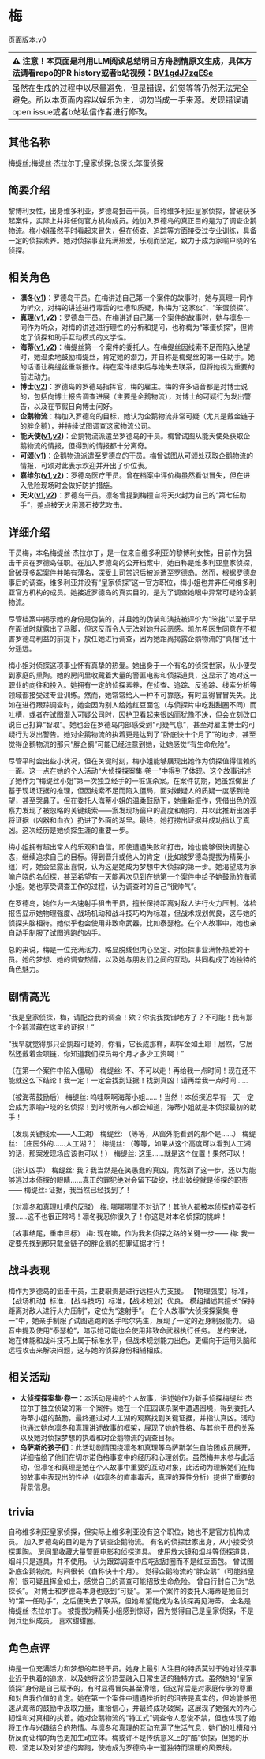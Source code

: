 # 梅
页面版本:v0
 

| :warning: 注意！本页面是利用LLM阅读总结明日方舟剧情原文生成，具体方法请看repo的PR history或者b站视频：[BV1gdJ7zqESe](https://www.bilibili.com/video/BV1gdJ7zqESe/)         |
|:----------------------------|
| 虽然在生成的过程中以尽量避免，但是错误，幻觉等等仍然无法完全避免。所以本页面内容以娱乐为主，切勿当成一手来源。发现错误请open issue或者b站私信作者进行修改。|



## 其他名称
梅缇丝;梅缇丝·杰拉尔丁;皇家侦探;总探长;笨蛋侦探
## 简要介绍
黎博利女性，出身维多利亚，罗德岛狙击干员。自称维多利亚皇家侦探，曾破获多起案件，实际上并非任何官方机构成员。她加入罗德岛的真正目的是为了调查企鹅物流。梅小姐虽然平时看起来冒失，但在侦查、追踪等方面接受过专业训练，具备一定的侦探素养。她对侦探事业充满热爱，乐观而坚定，致力于成为家喻户晓的名侦探。
## 相关角色
-   **凛冬([v1](char_115_headbr.md))**：罗德岛干员。在梅讲述自己第一个案件的故事时，她与真理一同作为听众，对梅的讲述进行毒舌的吐槽和质疑，称梅为“这家伙”、“笨蛋侦探”。
-   **真理([v1](char_195_glassb.md),[v2](../char_v3/char_195_glassb.md))**：罗德岛干员。在梅讲述自己第一个案件的故事时，她与凛冬一同作为听众，对梅的讲述进行理性的分析和提问，也称梅为“笨蛋侦探”，但肯定了侦探和助手互动模式的文学性。
-   **海蒂([v1](char_4045_heidi.md),[v2](../char_v3/char_4045_heidi.md))**：梅缇丝第一个案件的委托人。在梅缇丝因线索不足而陷入绝望时，她温柔地鼓励梅缇丝，肯定她的潜力，并自称是梅缇丝的第一任助手。她的话语让梅缇丝重新振作。梅在案件结束后与她失去联系，但将她视为重要的前进动力。
-   **博士([v2](../char_v3/extended_char_bo_shi.md))**：罗德岛的罗德岛指挥官，梅的雇主。梅的许多语音都是对博士说的，包括向博士报告调查进展（主要是企鹅物流），对博士的可疑行为发出警告，以及在节假日向博士问好。
-   **企鹅物流**：梅加入罗德岛的目标，她认为企鹅物流非常可疑（尤其是戴金链子的胖企鹅），并持续试图调查这家物流公司。
-   **能天使([v1](char_103_angel.md),[v2](../char_v3/char_103_angel.md))**：企鹅物流派遣至罗德岛的干员。梅曾试图从能天使处获取企鹅物流的情报，但得到的情报都十分离奇。
-   **可颂([v1](char_201_moeshd.md))**：企鹅物流派遣至罗德岛的干员。梅曾试图从可颂处获取企鹅物流的情报，可颂对此表示欢迎并开出了价位表。
-   **嘉维尔([v1](char_187_ccheal.md),[v2](../char_v3/char_187_ccheal.md))**：罗德岛医疗干员。曾在档案中评价梅虽然看似冒失，但在进入危险现场时会做好防护措施。
-   **天火([v1](char_166_skfire.md),[v2](../char_v3/char_166_skfire.md))**：罗德岛干员。凛冬曾提到梅擅自将天火封为自己的“第七任助手”，差点被天火用源石技艺攻击。
## 详细介绍
干员梅，本名梅缇丝·杰拉尔丁，是一位来自维多利亚的黎博利女性，目前作为狙击干员在罗德岛任职。在加入罗德岛的公开档案中，她自称是维多利亚皇家侦探，曾破获多起案件并略有薄名，深受上司赏识后被派遣至罗德岛。然而，根据罗德岛事后的调查，维多利亚并没有“皇家侦探”这一官方职位，梅小姐也并非任何维多利亚官方机构的成员。她接近罗德岛的真实目的，是为了调查她眼中异常可疑的企鹅物流。

尽管档案中揭示她的身份是伪装的，并且她的伪装和演技被评价为“笨拙”以至于早在面试时就露出了马脚，但这反而令人无法对她升起恶感。凯尔希医生同意在不损害罗德岛利益的前提下，放任她进行调查，因为她距离揭露企鹅物流的“真相”还十分遥远。

梅小姐对侦探这项事业怀有真挚的热爱。她出身于一个有名的侦探世家，从小便受到家庭的熏陶。她的房间里收藏着大量的警匪电影和侦探道具，这显示了她对这一职业的向往和投入。她拥有一定的侦探素养，在侦查、追踪、反追踪、线索分析等领域都接受过专业训练。然而，她常常给人一种不可靠感，有时显得冒冒失失。比如在进行跟踪调查时，她会因为别人给她红豆面包（与侦探片中吃甜甜圈不同）而吐槽，或者在试图潜入可疑公司时，因护卫看起来很凶而犹豫不决，但会立刻改口说自己打算“智取”。她也会在罗德岛内部感受到“可疑气息”，甚至对雇主博士的可疑行为发出警告。她对企鹅物流的执着更是达到了“卧底快十个月了”的地步，甚至觉得企鹅物流的那只“胖企鹅”可能已经注意到她，让她感觉“有生命危险”。

尽管平时会出些小状况，但在关键时刻，梅小姐能够展现出她作为侦探值得信赖的一面。这一点在她的个人活动“大侦探探案集·卷一”中得到了体现。这个故事讲述了她作为“梅缇丝小姐”第一次独立经手的一桩谋杀案。在案件初期，她虽然做出了基于现场证据的推理，但因线索不足而陷入僵局，面对嫌疑人的质疑一度感到绝望，甚至哭鼻子。但在委托人海蒂小姐的温柔鼓励下，她重新振作，凭借出色的观察力发现了被忽略的关键线索——案发现场窗户的高度和朝向，并以此推断出凶手将证据（凶器和血衣）扔进了外面的湖里。最终，她打捞出证据并成功指认了真凶。这次经历是她侦探生涯的重要一步。

梅小姐拥有超出常人的乐观和自信。即使遭遇失败和打击，她也能够很快调整心态，继续追求自己的目标。得到晋升或他人的肯定（比如被罗德岛提拔为精英小组）时，她会显露出喜悦，认为这是她成为梦想中大侦探的第一步。她渴望成为家喻户晓的名侦探，甚至希望有一天能再次见到在她第一个案件中给予她鼓励的海蒂小姐。她也享受调查工作的过程，认为调查时的自己“很帅气”。

在罗德岛，她作为一名速射手狙击干员，擅长保持距离对敌人进行火力压制。体检报告显示她物理强度、战场机动和战斗技巧均为标准，但战术规划优良，这与她的侦探头脑相符。她似乎也会使用非致命武器，比如泰瑟枪。在个人故事中，她也亲自动手制服了试图逃跑的凶手。

总的来说，梅是一位充满活力、略显脱线但内心坚定、对侦探事业满怀热爱的干员。她的梦想、她的调查热情，以及她与朋友们之间的互动，共同构成了她独特的角色魅力。
## 剧情高光
“我是皇家侦探，梅，请配合我的调查！欸？你说我找错地方了？不可能！我有那个企鹅潜藏在这里的证据！”

“我早就觉得那只企鹅超可疑的，你看，它长成那样，却挥金如土耶！居然，它居然还戴着金项链，你知道我们探员每个月才多少工资啊！”

（在第一个案件中陷入僵局）
梅缇丝: 不、不可以走！再给我一点时间！现在还不能就这么下结论！我一定！一定会找到证据！找到真凶！请再给我一点时间......

（被海蒂鼓励后）
梅缇丝: 呜哇啊啊海蒂小姐......！当然！本侦探迟早有一天一定会成为家喻户晓的名侦探！到时候所有人都会知道，海蒂小姐就是本侦探最初的助手！

（发现关键线索——人工湖）
梅缇丝: （等等，从窗外能看到的那个是......）
梅缇丝: （庄园外的......人工湖？）
梅缇丝: （等等，如果从这个高度可以看到人工湖的话，那案发现场应该也可以！）
梅缇丝: 这里......就是这个位置！果然可以！

（指认凶手）
梅缇丝: 我？我当然是在笑愚蠢的真凶，竟然到了这一步，还以为能够逃过本侦探的眼睛......真正的罪犯绝对会留下破绽，找出破绽就是侦探的职责——
梅缇丝: 证据，我当然已经找到了！

（对凛冬和真理吐槽的反驳）
梅: 哪哪哪里不对劲了！其他人都被本侦探的英姿折服......这不也很正常吗！凛冬我忍你很久了！你这是对本名侦探的挑衅！

（故事结尾，重申目标）
梅: 现在嘛，作为我名侦探之路的关键一步——
梅: 我一定要先找到那只戴金链子的胖企鹅的犯罪证据才行！
## 战斗表现
梅作为罗德岛的狙击干员，主要职责是进行远程火力支援。
【物理强度】标准，【战场机动】标准，【战斗技巧】标准，【战术规划】优良。
模组描述其擅长“保持距离对敌人进行火力压制”，定位为“速射手”。
在个人故事“大侦探探案集·卷一”中，她亲手制服了试图逃跑的凶手哈尔先生，展现了一定的近身制服能力。
语音中提及使用“泰瑟枪”，暗示她可能也会使用非致命武器执行任务。
总的来说，她在体能和战斗技巧上属于标准水平，但战术规划能力出色，更偏向于运用头脑和远程攻击来解决问题，这与她的侦探身份相辅相成。
## 相关活动
-   **大侦探探案集·卷一**：本活动是梅的个人故事，讲述她作为新手侦探梅缇丝·杰拉尔丁独立侦破的第一个案件。她在一个庄园谋杀案中遭遇困境，得到委托人海蒂小姐的鼓励，最终通过对人工湖的观察找到关键证据，并指认真凶。活动也通过她向凛冬和真理讲述故事的框架，展现了她的性格、与其他干员的关系以及她对侦探梦想的执着和对企鹅物流的调查目标。
-   **乌萨斯的孩子们**：此活动剧情围绕凛冬和真理等乌萨斯学生自治团成员展开，详细描绘了他们在切尔诺伯格事变中的经历和心理创伤。虽然梅并未参与此活动，但凛冬和真理是她在个人故事中重要的互动对象，此活动为理解她们在梅的故事中表现出的性格（如凛冬的直率毒舌，真理的理性分析）提供了重要的背景信息。
## trivia
自称维多利亚皇家侦探，但实际上维多利亚没有这个职位，她也不是官方机构成员。
加入罗德岛的目的是为了调查企鹅物流。
有名的侦探世家出身，从小接受侦探熏陶。
房间里收藏大量警匪电影和侦探道具。
使用放大镜和烟斗等侦探道具，烟斗只是道具，并不使用。
认为跟踪调查中应吃甜甜圈而不是红豆面包。
曾试图卧底企鹅物流，时间很长（自称快十个月）。
觉得企鹅物流的“胖企鹅”（可能指皇帝）很可疑且挥金如土，感觉自己的调查可能招致生命危险。
曾自行封自己为“总探长”。
对博士和罗德岛本身也感到“可疑”。
第一个案件的委托人海蒂是她自封的“第一任助手”，之后便失去了联系，但她希望能成为名侦探再见海蒂。
全名是梅缇丝·杰拉尔丁。
被提拔为精英小组感到惊讶，因为觉得自己是皇家侦探，不是佣兵组织成员。
喜欢甜甜圈。
## 角色点评
梅是一位充满活力和梦想的年轻干员。她身上最引人注目的特质莫过于她对侦探事业近乎执着的追求，以及她将这份热爱融入日常生活的独特方式。虽然她的“皇家侦探”身份是自己赋予的，有时显得冒失甚至滑稽，但这背后是对家庭传承的尊重和对自我价值的肯定。她在第一个案件中遭遇挫折时的沮丧是真实的，但她能够迅速从海蒂的鼓励中汲取力量，重拾信心，并最终成功破案，这展现了她强大的内心韧性和对真相的执着。她对企鹅物流的“特工式”调查令人忍俊不禁，但也体现了她将工作与兴趣结合的热情。与凛冬和真理的互动充满了生活气息，她们的吐槽和分析反而让梅的角色更加生动立体。梅或许不是传统意义上的“酷”侦探，但她的乐观、坚定以及对梦想的奔跑，使她成为罗德岛中一道独特而温暖的风景线。